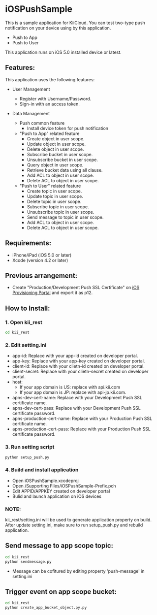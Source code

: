 # iOSPushSample

This is a sample application for KiiCloud. You can test two-type push notification on your device using by this application.

* Push to App
* Push to User

This application runs on iOS 5.0 installed device or latest.

## Features:

This application uses the following features:

* User Management
  * Register with Username/Password.
  * Sign-in with an access token.

* Data Management
  * Push common feature
     * Install device token for push notification
  * "Push to App" related feature
     * Create object in user scope.
     * Update object in user scope.
     * Delete object in user scope.
     * Subscribe bucket in user scope.
     * Unsubscribe bucket in user scope.
     * Query object in user scope.
     * Retrieve bucket data using all clause.
     * Add ACL to object in user scope.
     * Delete ACL to object in user scope.
  * "Push to User" related feature
     * Create topic in user scope.
     * Update topic in user scope.
     * Delete topic in user scope.
     * Subscribe topic in user scope.
     * Unsubscribe topic in user scope.
     * Send message to topic in user scope.
     * Add ACL to object in user scope.
     * Delete ACL to object in user scope.

## Requirements:

* iPhone/iPad (iOS 5.0 or later)
* Xcode (version 4.2 or later)

## Previous arrangement:

* Create "Production/Development Push SSL Certificate" on [iOS Provisioning Portal](https://developer.apple.com/ios/manage/overview/index.action) and export it as p12.

## How to Install:

### 1. Open kii_rest

```bash
cd kii_rest
```

### 2. Edit setting.ini

  * app-id: Replace with your app-id created on developer portal.
  * app-key: Replace with your app-key created on developer portal.
  * client-id: Replace with your clietn-id created on developer portal.
  * client-secret: Replace with your clietn-secret created on developer portal.
  * host:
      * If your app domain is US: replace with api.kii.com
      * If your app domain is JP: replace with api-jp.kii.com.
  * apns-dev-cert-name: Replace with your Development Push SSL certificate name.
  * apns-dev-cert-pass: Replace with your Development Push SSL certificate password.
  * apns-production-cert-name: Replace with your Production Push SSL certificate name.
  * apns-production-cert-pass: Replace with your Production Push SSL certificate password.

### 3. Run setting script

```bash
python setup_push.py
```

### 4. Build and install application

* Open iOSPushSample.xcodeproj
* Open /Supporting Files/iOSPushSample-Prefix.pch
* Edit APPID/APPKEY created on developer portal
* Bulid and launch application on iOS devices

### NOTE:

kii_rest/setting.ini will be used to generate application property on build. After update setting.ini, make sure to run setup_push.py and rebuild application.

## Send message to app scope topic:

```bash
cd kii_rest
python sendmessage.py
```

* Message can be cofitured by editing property 'push-message' in setting.ini

## Trigger event on app scope bucket:

```bash
cd kii_rest
python create_app_bucket_object.py.py
```
